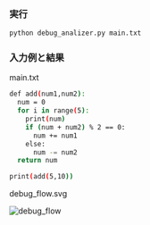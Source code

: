 ### 実行
```sh
python debug_analizer.py main.txt
```

### 入力例と結果
main.txt
```sh
def add(num1,num2):
  num = 0
  for i in range(5):
    print(num)
    if (num + num2) % 2 == 0:
      num += num1
    else:
      num -= num2
  return num

print(add(5,10))
```
debug_flow.svg

![debug_flow](https://github.com/user-attachments/assets/9dd49601-120f-4fd1-be2d-fa113f87f4c7)
